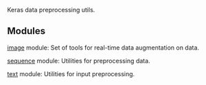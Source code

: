 Keras data preprocessing utils.
## Modules
[image](https://tensorflow.google.cn/api_docs/python/tf/keras/preprocessing/image) module: Set of tools for real-time data augmentation on  data.

[sequence](https://tensorflow.google.cn/api_docs/python/tf/keras/preprocessing/sequence) module: Utilities for preprocessing  data.

[text](https://tensorflow.google.cn/api_docs/python/tf/keras/preprocessing/text) module: Utilities for  input preprocessing.

